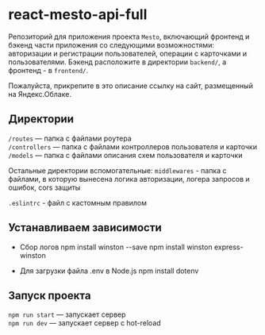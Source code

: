 # react-mesto-api-full
Репозиторий для приложения проекта `Mesto`, включающий фронтенд и бэкенд части приложения со следующими возможностями: авторизации и регистрации пользователей, операции с карточками и пользователями. Бэкенд расположите в директории `backend/`, а фронтенд - в `frontend/`. 
  
Пожалуйста, прикрепите в это описание ссылку на сайт, размещенный на Яндекс.Облаке.

## Директории

`/routes` — папка с файлами роутера  
`/controllers` — папка с файлами контроллеров пользователя и карточки   
`/models` — папка с файлами описания схем пользователя и карточки  

Остальные директории вспомогательные:
`middlewares` - папка с файлами, в которую вынесена логика авторизации, логера запросов и ошибок, cors защиты

`.eslintrc` - файл с кастомным правилом

## Устанавливаем зависимости
* Сбор логов
npm install winston --save
npm install winston express-winston

* Для загрузки файла .env в Node.js
npm install dotenv

## Запуск проекта

`npm run start` — запускает сервер   
`npm run dev` — запускает сервер с hot-reload